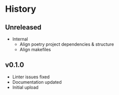 #  History

## Unreleased
* Internal
  * Align poetry project dependencies & structure
  * Align makefiles

## v0.1.0
* Linter issues fixed
* Documentation updated
* Initial upload
